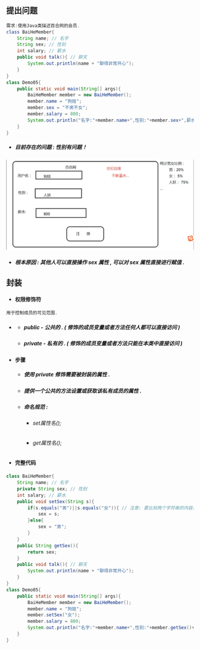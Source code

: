 ## 提出问题

```java
需求:使用Java类描述百合网的会员.
class BaiHeMember{
    String name; // 名字
    String sex; // 性别
    int salary; // 薪水
    public void talk(){ // 聊天
        System.out.println(name + "聊得非常开心");
    } 
}
class Demo05{
    public static void main(String[] args){
        BaiHeMember member = new BaiHeMember();
        member.name = "狗娃";
        member.sex = "不男不女";
        member.salary = 800;
        System.out.println("名字:"+member.name+",性别:"+member.sex+",薪水:"+member.salary);
    }
}
```

* ##### 目前存在的问题 : 性别有问题！

![](/assets/性别有问题.png)

* ##### 根本原因 : 其他人可以直接操作 sex 属性 , 可以对 sex 属性直接进行赋值 .

## 封装

* #### 权限修饰符

```java
用于控制成员的可见范围.
```

* * ##### public - 公共的 . \( 修饰的成员变量或者方法任何人都可以直接访问 \)
  * ##### private - 私有的 . \( 修饰的成员变量或者方法只能在本类中直接访问 \)
* #### 步骤

  * ##### 使用 private 修饰需要被封装的属性 .
  * ##### 提供一个公共的方法设置或获取该私有成员的属性 .
  * ##### 命名规范 :

    * ###### set属性名\(\);
    * ###### get属性名\(\);
* #### 完整代码

```java
class BaiHeMember{
	String name; // 名字
	private String sex; // 性别
	int salary; // 薪水
	public void setSex(String s){
		if(s.equals("男")||s.equals("女")){ // 注意: 要比较两个字符串的内容是否一致,不要使用 == 进行比较,而要使用equals方法.
			sex = s;
		}else{
			sex = "男";
		}
	}
	public String getSex(){
		return sex;
	}
	public void talk(){ // 聊天
		System.out.println(name + "聊得非常开心");
	} 
}
class Demo05{
	public static void main(String[] args){
		BaiHeMember member = new BaiHeMember();
		member.name = "狗娃";
		member.setSex("女");
		member.salary = 800;
		System.out.println("名字:"+member.name+",性别:"+member.getSex()+",薪水:"+member.salary);
	}
}
```



